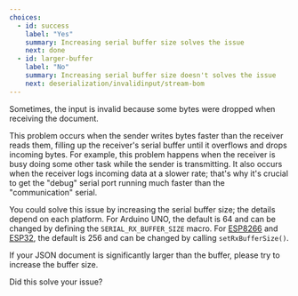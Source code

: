 ```yaml
---
choices:
  - id: success
    label: "Yes"
    summary: Increasing serial buffer size solves the issue
    next: done
  - id: larger-buffer
    label: "No"
    summary: Increasing serial buffer size doesn't solves the issue
    next: deserialization/invalidinput/stream-bom
---
```


Sometimes, the input is invalid because some bytes were dropped when receiving the document.

This problem occurs when the sender writes bytes faster than the receiver reads them, filling up the receiver's serial buffer until it overflows and drops incoming bytes.
For example, this problem happens when the receiver is busy doing some other task while the sender is transmitting.
It also occurs when the receiver logs incoming data at a slower rate; that's why it's crucial to get the "debug" serial port running much faster than the "communication" serial.

You could solve this issue by increasing the serial buffer size; the details depend on each platform.
For Arduino UNO, the default is 64 and can be changed by defining the `SERIAL_RX_BUFFER_SIZE` macro.
For [ESP8266](https://en.wikipedia.org/wiki/ESP8266) and [ESP32](https://en.wikipedia.org/wiki/ESP32), the default is 256 and can be changed by calling `setRxBufferSize()`.

If your JSON document is significantly larger than the buffer, please try to increase the buffer size.

Did this solve your issue?
